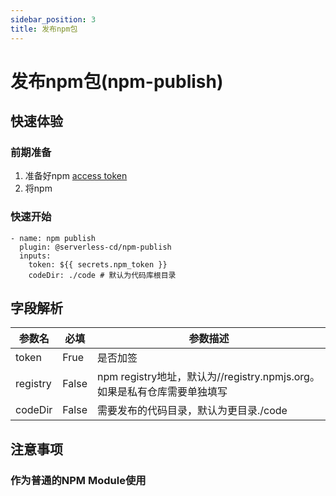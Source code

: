 ```yaml
---
sidebar_position: 3
title: 发布npm包
---
```


# 发布npm包(npm-publish)

## 快速体验
### 前期准备
1. 准备好npm [access token](https://docs.npmjs.com/creating-and-viewing-access-tokens/)
2. 将npm

### 快速开始
```
- name: npm publish
  plugin: @serverless-cd/npm-publish
  inputs:
    token: ${{ secrets.npm_token }} 
    codeDir: ./code # 默认为代码库根目录
```

## 字段解析

| 参数名   | 必填 |  参数描述   |
| --------- | ---- | ------- | 
|  token    | Frue |   是否加签    |
|  registry    | False |   npm registry地址，默认为//registry.npmjs.org。如果是私有仓库需要单独填写   |
|  codeDir    | False |   需要发布的代码目录，默认为更目录./code    |


## 注意事项
### 作为普通的NPM Module使用

